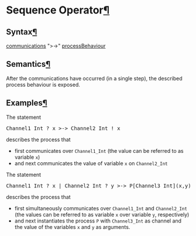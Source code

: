 <a name="Sequence-Operator"></a>

# Sequence Operator[¶](#Sequence-Operator)

<a name="Syntax"></a>

## Syntax[¶](#Syntax)

[communications](Communications) ">->" [processBehaviour](ProcessBehaviour)

<a name="Semantics"></a>

## Semantics[¶](#Semantics)

After the communications have occurred (in a single step), the described process behaviour is exposed.

<a name="Examples"></a>

## Examples[¶](#Examples)

The statement  

<pre>Channel1_Int ? x >-> Channel2_Int ! x
</pre>

describes the process that

*   first communicates over `Channel1_Int` (the value can be referred to as variable `x`)
*   and next communicates the value of variable `x` on `Channel2_Int`

The statement  

<pre>Channel1_Int ? x | Channel2_Int ? y >-> P[Channel3_Int](x,y)
</pre>

describes the process that

*   first simultaneously communicates over `Channel1_Int` and `Channel2_Int` (the values can be referred to as variable `x` over variable `y`, respectively)
*   and next instantiates the process `P` with `Channel3_Int` as channel and the value of the variables `x` and `y` as arguments.
